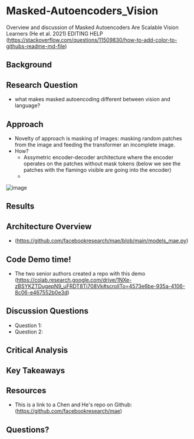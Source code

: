 # Masked-Autoencoders_Vision
Overview and discussion of Masked Autoencoders Are Scalable Vision Learners (He et al. 2021) 
EDITING HELP (https://stackoverflow.com/questions/11509830/how-to-add-color-to-githubs-readme-md-file)
## Background

## Research Question
+ what makes masked autoencoding different
between vision and language?
## Approach 
+ Novelty of approach is masking of images: masking random patches from the image and feeding the transformer an incomplete image. 
+ How?
  + Assymetric encoder-decoder architecture where the encoder operates on the patches without mask tokens (below we see the patches with the flamingo visible are going into the encoder)
  + 
![image](https://user-images.githubusercontent.com/80427603/221093069-6d8bdb6e-1a77-45c3-ba35-6b4970a8bb0a.png)

## Results

## Architecture Overview
+ (https://github.com/facebookresearch/mae/blob/main/models_mae.py)

## Code Demo time!
+ The two senior authors created a repo with this demo (https://colab.research.google.com/drive/1NXe-zBSYKZTDugepN9_uFRDT8Ti708Vk#scrollTo=4573e6be-935a-4106-8c06-e467552b0e3d)

## Discussion Questions
+ Question 1:
+ Question 2:

## Critical Analysis

## Key Takeaways

## Resources 
+ This is a link to a Chen and He's repo on Github: (https://github.com/facebookresearch/mae)

## Questions?
